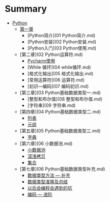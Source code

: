 # Summary

* [Python](README.md)
    * [第一章](Python基础.md)
        * [Python简介](01 Python简介.md)
        * [Python安装](02 Python安装.md)
        * [Python入门](03 Python使用.md)
    * [第二章](02 Python运算符.md)
        * [Pycharm使用](Pycharm使用.md)
        * [While 循环](04 while循环.md)
        * [格式化输出](05 格式化输出.md)
        * [常用运算符](06 运算符.md)
        * [初识—编码](07 编码初识.md)
    * [第三章](03 Python基础数据类型一.md)
        * [整型和布尔值](08 整型和布尔值.md)
        * [字符串](09 字符串.md)
    * [第四章](04 Python基础数据类型二.md)
        * [列表]()
        * [元组]()
    * [第五章](05 Python基础数据类型三.md)
        * [字典]()
    * [第六章](06 小数据池.md)
        * [小数据池]()
        * [深浅拷贝]()
        * [集合]()
    * [第七章](06 Python基础数据类型补充.md)
        * [数据类型方法 — 补充]()
        * [数据类型准换及总结]()
        * [以后会编程会遇到的坑]()
        * [编码 — 进阶]()